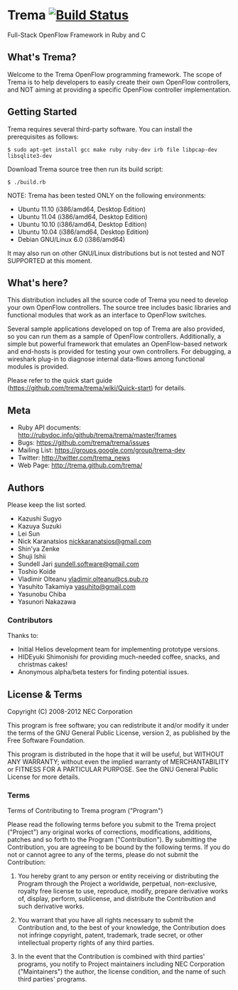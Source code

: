 Trema [![Build Status](https://secure.travis-ci.org/trema/trema.png?branch=develop)](http://travis-ci.org/trema/trema)
=====
Full-Stack OpenFlow Framework in Ruby and C


What's Trema?
-------------

Welcome to the Trema OpenFlow programming framework. The scope of
Trema is to help developers to easily create their own OpenFlow
controllers, and NOT aiming at providing a specific OpenFlow
controller implementation.


Getting Started
---------------

Trema requires several third-party software. You can install the
prerequisites as follows:

    $ sudo apt-get install gcc make ruby ruby-dev irb file libpcap-dev libsqlite3-dev

Download Trema source tree then run its build script:

    $ ./build.rb

NOTE: Trema has been tested ONLY on the following environments:

* Ubuntu 11.10 (i386/amd64, Desktop Edition)
* Ubuntu 11.04 (i386/amd64, Desktop Edition)
* Ubuntu 10.10 (i386/amd64, Desktop Edition)
* Ubuntu 10.04 (i386/amd64, Desktop Edition)
* Debian GNU/Linux 6.0 (i386/amd64)

It may also run on other GNU/Linux distributions but is not tested and
NOT SUPPORTED at this moment.


What's here?
------------

This distribution includes all the source code of Trema you need to
develop your own OpenFlow controllers. The source tree includes basic
libraries and functional modules that work as an interface to OpenFlow
switches.

Several sample applications developed on top of Trema are also
provided, so you can run them as a sample of OpenFlow
controllers. Additionally, a simple but powerful framework that
emulates an OpenFlow-based network and end-hosts is provided for
testing your own controllers. For debugging, a wireshark plug-in to
diagnose internal data-flows among functional modules is provided.

Please refer to the quick start guide
(https://github.com/trema/trema/wiki/Quick-start) for details.


Meta
----

* Ruby API documents: http://rubydoc.info/github/trema/trema/master/frames
* Bugs: https://github.com/trema/trema/issues
* Mailing List: https://groups.google.com/group/trema-dev
* Twitter: http://twitter.com/trema_news
* Web Page: http://trema.github.com/trema/


Authors
-------

Please keep the list sorted.

* Kazushi Sugyo
* Kazuya Suzuki
* Lei Sun
* Nick Karanatsios <nickkaranatsios@gmail.com>
* Shin'ya Zenke
* Shuji Ishii
* Sundell Jari <sundell.software@gmail.com>
* Toshio Koide
* Vladimir Olteanu <vladimir.olteanu@cs.pub.ro>
* Yasuhito Takamiya <yasuhito@gmail.com>
* Yasunobu Chiba
* Yasunori Nakazawa


### Contributors

Thanks to:

* Initial Helios development team for implementing prototype versions.
* HIDEyuki Shimonishi for providing much-needed coffee, snacks, and christmas cakes!
* Anonymous alpha/beta testers for finding potential issues.


License & Terms
---------------

Copyright (C) 2008-2012 NEC Corporation

This program is free software; you can redistribute it and/or modify
it under the terms of the GNU General Public License, version 2, as
published by the Free Software Foundation.

This program is distributed in the hope that it will be useful, but
WITHOUT ANY WARRANTY; without even the implied warranty of
MERCHANTABILITY or FITNESS FOR A PARTICULAR PURPOSE.  See the GNU
General Public License for more details.


### Terms

Terms of Contributing to Trema program ("Program")

Please read the following terms before you submit to the Trema project
("Project") any original works of corrections, modifications,
additions, patches and so forth to the Program ("Contribution").  By
submitting the Contribution, you are agreeing to be bound by the
following terms.  If you do not or cannot agree to any of the terms,
please do not submit the Contribution:

1. You hereby grant to any person or entity receiving or distributing
   the Program through the Project a worldwide, perpetual,
   non-exclusive, royalty free license to use, reproduce, modify,
   prepare derivative works of, display, perform, sublicense, and
   distribute the Contribution and such derivative works.

2. You warrant that you have all rights necessary to submit the
   Contribution and, to the best of your knowledge, the Contribution
   does not infringe copyright, patent, trademark, trade secret, or
   other intellectual property rights of any third parties.

3. In the event that the Contribution is combined with third parties'
   programs, you notify to Project maintainers including NEC
   Corporation ("Maintainers") the author, the license condition, and
   the name of such third parties' programs.
